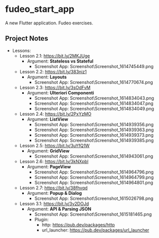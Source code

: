# fudeo_start_app

A new Flutter application. Fudeo exercises.

## Project Notes

- Lessons:
    - Lesson 2.1: https://bit.ly/2MKJUge
        - Argument: **Stateless vs Stateful**
            - Screenshot App: Screenshot\Screenshot_1614745449.png
    - Lesson 2.2: https://bit.ly/383niz1
        - Argument: **Layouts**
            - Screenshot App: Screenshot\Screenshot_1614770674.png
    - Lesson 2.3: https://bit.ly/3sOdFvM
        - Argument: **Ulteriori Componenti**
            - Screenshot App: Screenshot\Screenshot_1614834043.png
            - Screenshot App: Screenshot\Screenshot_1614834047.png
            - Screenshot App: Screenshot\Screenshot_1614834049.png
    - Lesson 2.4: https://bit.ly/2PxYzMO
        - Argument: **ListView**
            - Screenshot App: Screenshot\Screenshot_1614939356.png
            - Screenshot App: Screenshot\Screenshot_1614939363.png
            - Screenshot App: Screenshot\Screenshot_1614939373.png
            - Screenshot App: Screenshot\Screenshot_1614939385.png
    - Lesson 2.5: https://bit.ly/3uYfQ1W
        - Argument: **GridView**
            - Screenshot App: Screenshot\Screenshot_1614943061.png
    - Lesson 2.6: https://bit.ly/3kNXpbl
        - Argument: **PageView**
            - Screenshot App: Screenshot\Screenshot_1614964796.png
            - Screenshot App: Screenshot\Screenshot_1614964799.png
            - Screenshot App: Screenshot\Screenshot_1614964801.png
    - Lesson 2.7: https://bit.ly/38fhvqd
        - Argument: **Popup & Dialog**
            - Screenshot App: Screenshot\Screenshot_1615026798.png
    - Lesson 3.1: https://bit.ly/3v2DOJd
        - Argument: **API & Parsing JSON**
            - Screenshot App: Screenshot\Screenshot_1615181465.png
            - Plugin:
                - http: https://pub.dev/packages/http
                - url_launcher: https://pub.dev/packages/url_launcher
